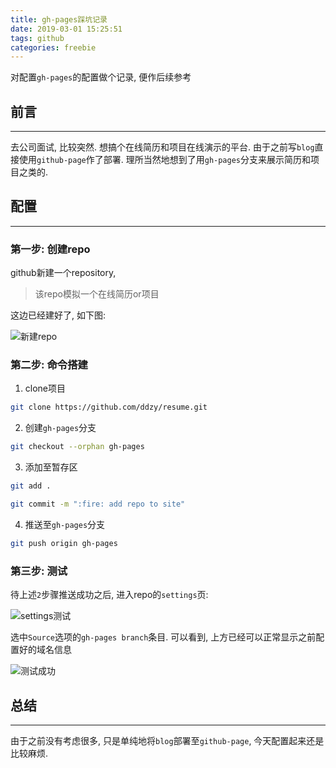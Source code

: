 ```yaml
---
title: gh-pages踩坑记录
date: 2019-03-01 15:25:51
tags: github
categories: freebie
---
```


对配置`gh-pages`的配置做个记录, 便作后续参考


<!-- more -->


## 前言

------

去公司面试, 比较突然. 想搞个在线简历和项目在线演示的平台. 由于之前写`blog`直接使用`github-page`作了部署. 理所当然地想到了用`gh-pages`分支来展示简历和项目之类的.

## 配置

------

### 第一步: 创建repo

github新建一个repository,

> 该repo模拟一个在线简历or项目

这边已经建好了, 如下图:

![新建repo](https://oos.blog.yyge.top/2019/3/1/gh-pages%E8%B8%A9%E5%9D%91%E8%AE%B0%E5%BD%95/images/1.png?imageView2/0/q/75|watermark/2/text/6Ziz5ZOl5bCP56uZ/font/5b6u6L2v6ZuF6buR/fontsize/440/fill/IzE4OTBGRg==/dissolve/100/gravity/SouthEast/dx/10/dy/10|imageslim)

### 第二步: 命令搭建

1. clone项目

```bash
git clone https://github.com/ddzy/resume.git
```

2. 创建`gh-pages`分支

```bash
git checkout --orphan gh-pages
```

3. 添加至暂存区

```bash
git add .

git commit -m ":fire: add repo to site"
```

4. 推送至`gh-pages`分支

```bash
git push origin gh-pages
```

### 第三步: 测试

待上述`2`步骤推送成功之后, 进入repo的`settings`页:

![settings测试](https://oos.blog.yyge.top/2019/3/1/gh-pages%E8%B8%A9%E5%9D%91%E8%AE%B0%E5%BD%95/images/2.png?imageView2/0/q/75|watermark/2/text/6Ziz5ZOl5bCP56uZ/font/5b6u6L2v6ZuF6buR/fontsize/440/fill/IzE4OTBGRg==/dissolve/100/gravity/SouthEast/dx/10/dy/10|imageslim)

选中`Source`选项的`gh-pages branch`条目. 可以看到, 上方已经可以正常显示之前配置好的域名信息

![测试成功](https://oos.blog.yyge.top/2019/3/1/gh-pages%E8%B8%A9%E5%9D%91%E8%AE%B0%E5%BD%95/images/3.png?imageView2/0/q/75|watermark/2/text/6Ziz5ZOl5bCP56uZ/font/5b6u6L2v6ZuF6buR/fontsize/440/fill/IzE4OTBGRg==/dissolve/100/gravity/SouthEast/dx/10/dy/10|imageslim)

## 总结

------

由于之前没有考虑很多, 只是单纯地将`blog`部署至`github-page`, 今天配置起来还是比较麻烦.